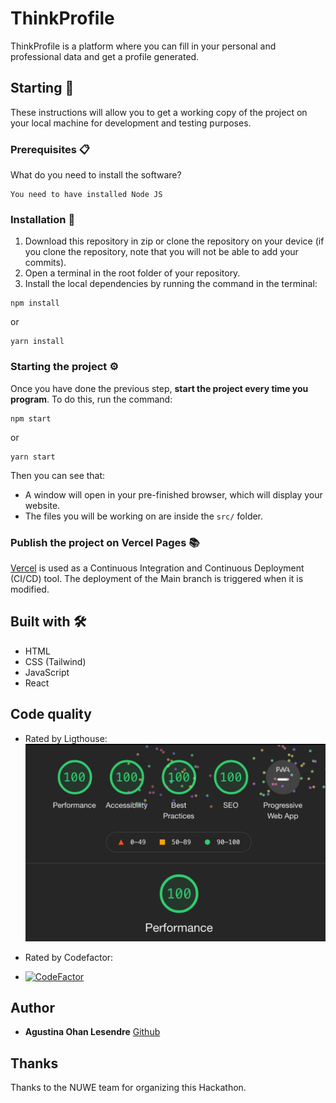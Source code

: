 # ThinkProfile

ThinkProfile is a platform where you can fill in your personal and professional data and get a profile generated.

## Starting 🚀

These instructions will allow you to get a working copy of the project on your local machine for development and testing purposes.

### Prerequisites 📋

What do you need to install the software?

```
You need to have installed Node JS
```

### Installation 🔧

1. Download this repository in zip or clone the repository on your device (if you clone the repository, note that you will not be able to add your commits).
2. Open a terminal in the root folder of your repository.
3. Install the local dependencies by running the command in the terminal:

```
npm install
```

or

```
yarn install
```

### Starting the project ⚙️

Once you have done the previous step, **start the project every time you program**. To do this, run the command:

```
npm start
```

or

```
yarn start
```

Then you can see that:

- A window will open in your pre-finished browser, which will display your website.
- The files you will be working on are inside the `src/` folder.

### Publish the project on Vercel Pages 📚

[Vercel](https://www.vercel.com/) is used as a Continuous Integration and Continuous Deployment (CI/CD) tool.
The deployment of the Main branch is triggered when it is modified.

## Built with 🛠️

- HTML
- CSS (Tailwind)
- JavaScript
- React

## Code quality

- Rated by Ligthouse:
  ![lighthouse](lighthouse.png)
- Rated by Codefactor:

- [![CodeFactor](https://www.codefactor.io/repository/github/agustinaoh/think-profile/badge)](https://www.codefactor.io/repository/github/agustinaoh/think-profile)

## Author

- **Agustina Ohan Lesendre** [Github](https://github.com/Agustinaoh)

## Thanks

Thanks to the NUWE team for organizing this Hackathon.

